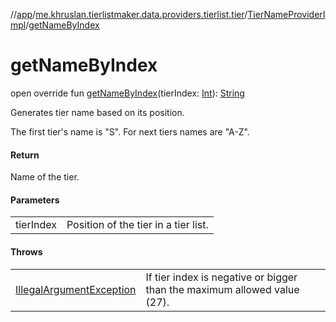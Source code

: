 //[app](../../../index.md)/[me.khruslan.tierlistmaker.data.providers.tierlist.tier](../index.md)/[TierNameProviderImpl](index.md)/[getNameByIndex](get-name-by-index.md)

# getNameByIndex

open override fun [getNameByIndex](get-name-by-index.md)(tierIndex: [Int](https://kotlinlang.org/api/latest/jvm/stdlib/kotlin/-int/index.html)): [String](https://kotlinlang.org/api/latest/jvm/stdlib/kotlin/-string/index.html)

Generates tier name based on its position.

The first tier's name is &quot;S&quot;. For next tiers names are &quot;A-Z&quot;.

#### Return

Name of the tier.

#### Parameters

| | |
|---|---|
| tierIndex | Position of the tier in a tier list. |

#### Throws

| | |
|---|---|
| [IllegalArgumentException](https://kotlinlang.org/api/latest/jvm/stdlib/kotlin/-illegal-argument-exception/index.html) | If tier index is negative or bigger than the maximum allowed value (27). |
